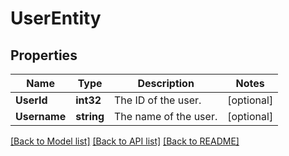 # UserEntity

## Properties

Name | Type | Description | Notes
------------ | ------------- | ------------- | -------------
**UserId** | **int32** | The ID of the user. | [optional] 
**Username** | **string** | The name of the user. | [optional] 

[[Back to Model list]](../README.md#documentation-for-models) [[Back to API list]](../README.md#documentation-for-api-endpoints) [[Back to README]](../README.md)


